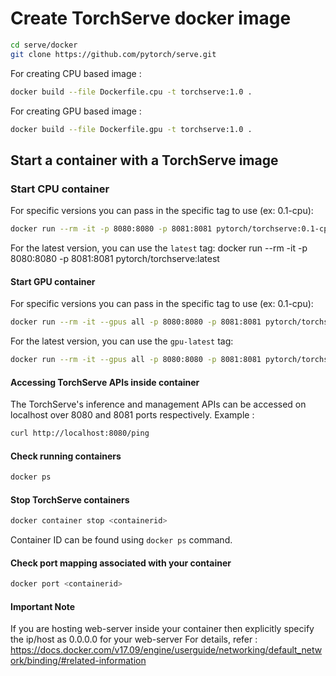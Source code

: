 # Create TorchServe docker image

```bash
cd serve/docker
git clone https://github.com/pytorch/serve.git
```

For creating CPU based image :
```bash
docker build --file Dockerfile.cpu -t torchserve:1.0 .
```

For creating GPU based image :
```bash
docker build --file Dockerfile.gpu -t torchserve:1.0 .
```

## Start a container with a TorchServe image

### Start CPU container

For specific versions you can pass in the specific tag to use (ex: 0.1-cpu):
```bash
docker run --rm -it -p 8080:8080 -p 8081:8081 pytorch/torchserve:0.1-cpu
```

For the latest version, you can use the `latest` tag:
docker run --rm -it -p 8080:8080 -p 8081:8081 pytorch/torchserve:latest

#### Start GPU container

For specific versions you can pass in the specific tag to use (ex: 0.1-cpu):
```bash
docker run --rm -it --gpus all -p 8080:8080 -p 8081:8081 pytorch/torchserve:0.1-cuda10.1-cudnn7-runtime
```

For the latest version, you can use the `gpu-latest` tag:
```bash
docker run --rm -it --gpus all -p 8080:8080 -p 8081:8081 pytorch/torchserve:latest-gpu
```

#### Accessing TorchServe APIs inside container

The TorchServe's inference and management APIs can be accessed on localhost over 8080 and 8081 ports respectively. Example :

```bash
curl http://localhost:8080/ping
```

#### Check running containers

```bash
docker ps
```

#### Stop TorchServe containers

```bash
docker container stop <containerid>
```

Container ID can be found using `docker ps` command.

#### Check port mapping associated with your container

```bash
docker port <containerid>
```

#### Important Note

If you are hosting web-server inside your container then explicitly specify the ip/host as 0.0.0.0 for your web-server
For details, refer : https://docs.docker.com/v17.09/engine/userguide/networking/default_network/binding/#related-information
